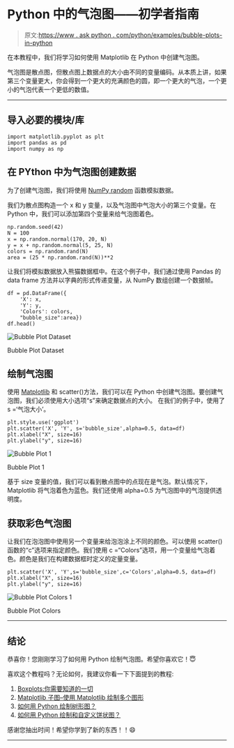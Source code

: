 # Python 中的气泡图——初学者指南

> 原文:[https://www . ask python . com/python/examples/bubble-plots-in-python](https://www.askpython.com/python/examples/bubble-plots-in-python)

在本教程中，我们将学习如何使用 Matplotlib 在 Python 中创建气泡图。

气泡图是散点图，但散点图上数据点的大小由不同的变量编码。从本质上讲，如果第三个变量更大，你会得到一个更大的充满颜色的圆，即一个更大的气泡，一个更小的气泡代表一个更低的数值。

* * *

## 导入必要的模块/库

```
import matplotlib.pyplot as plt
import pandas as pd
import numpy as np

```

## 在 PYthon 中为气泡图创建数据

为了创建气泡图，我们将使用 [NumPy random](https://www.askpython.com/python/examples/generate-random-colors) 函数模拟数据。

我们为散点图构造一个 x 和 y 变量，以及气泡图中气泡大小的第三个变量。在 Python 中，我们可以添加第四个变量来给气泡图着色。

```
np.random.seed(42)
N = 100
x = np.random.normal(170, 20, N)
y = x + np.random.normal(5, 25, N)
colors = np.random.rand(N)
area = (25 * np.random.rand(N))**2

```

让我们将模拟数据放入熊猫数据框中。在这个例子中，我们通过使用 Pandas 的 data frame 方法并以字典的形式传递变量，从 NumPy 数组创建一个数据帧。

```
df = pd.DataFrame({
    'X': x,
    'Y': y,
    'Colors': colors,
    "bubble_size":area})
df.head()

```

![Bubble Plot Dataset](../Images/f1012469b557cf2d242ddd545417b29c.png)

Bubble Plot Dataset

## 绘制气泡图

使用 [Matplotlib](https://www.askpython.com/python-modules/matplotlib/python-matplotlib) 和 scatter()方法，我们可以在 Python 中创建气泡图。要创建气泡图，我们必须使用大小选项“s”来确定数据点的大小。
在我们的例子中，使用了 s =‘气泡大小’。

```
plt.style.use('ggplot')
plt.scatter('X', 'Y', s='bubble_size',alpha=0.5, data=df)
plt.xlabel("X", size=16)
plt.ylabel("y", size=16)

```

![Bubble Plot 1](../Images/63b7df42631b49a31a1ff481438837cd.png)

Bubble Plot 1

基于 size 变量的值，我们可以看到散点图中的点现在是气泡。默认情况下，Matplotlib 将气泡着色为蓝色。我们还使用 alpha=0.5 为气泡图中的气泡提供透明度。

## 获取彩色气泡图

让我们在泡泡图中使用另一个变量来给泡泡涂上不同的颜色。可以使用 scatter()函数的“c”选项来指定颜色。我们使用 c =“Colors”选项，用一个变量给气泡着色。颜色是我们在构建数据框时定义的定量变量。

```
plt.scatter('X', 'Y',s='bubble_size',c='Colors',alpha=0.5, data=df)
plt.xlabel("X", size=16)
plt.ylabel("y", size=16)

```

![Bubble Plot Colors 1](../Images/c48554599719c0b9ad0cd9c9a27b28b4.png)

Bubble Plot Colors

* * *

## 结论

恭喜你！您刚刚学习了如何用 Python 绘制气泡图。希望你喜欢它！😇

喜欢这个教程吗？无论如何，我建议你看一下下面提到的教程:

1.  [Boxplots:你需要知道的一切](https://www.askpython.com/python/examples/boxplots)
2.  [Matplotlib 子图–使用 Matplotlib 绘制多个图形](https://www.askpython.com/python-modules/matplotlib/matplotlib-subplots)
3.  [如何用 Python 绘制树形图？](https://www.askpython.com/python/examples/plot-a-treemap-in-python)
4.  [如何用 Python 绘制和自定义饼状图？](https://www.askpython.com/python/plot-customize-pie-chart-in-python)

感谢您抽出时间！希望你学到了新的东西！！😄

* * *